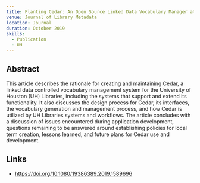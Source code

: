 ```yaml
---
title: Planting Cedar: An Open Source Linked Data Vocabulary Manager at the University of Houston Libraries
venue: Journal of Library Metadata
location: Journal
duration: October 2019
skills:
  - Publication
  - UH
---
```


Abstract
-------

This article describes the rationale for creating and maintaining Cedar, a linked data controlled vocabulary management system for the University of Houston (UH) Libraries, including the systems that support and extend its functionality. It also discusses the design process for Cedar, its interfaces, the vocabulary generation and management process, and how Cedar is utilized by UH Libraries systems and workflows. The article concludes with a discussion of issues encountered during application development, questions remaining to be answered around establishing policies for local term creation, lessons learned, and future plans for Cedar use and development.


Links
----------

* <https://doi.org/10.1080/19386389.2019.1589696>
